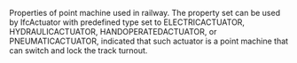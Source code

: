 Properties of point machine used in railway. The property set can be used by IfcActuator with predefined type set to ELECTRICACTUATOR, HYDRAULICACTUATOR, HANDOPERATEDACTUATOR, or PNEUMATICACTUATOR, indicated that such actuator is a point machine that can switch and lock the track turnout.

<!-- end of short definition -->

